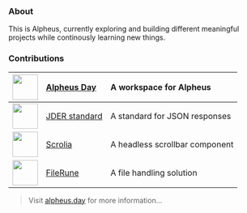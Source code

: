 ### About

This is Alpheus, currently exploring and building different meaningful projects while continously learning new things.

### Contributions

| <a target="blank" href="https://github.com/alpheusday"><img src="https://avatars.githubusercontent.com/u/213647266" width="50" /></a> | [Alpheus Day](https://github.com/alpheusday) | A workspace for Alpheus        |
| :-----------------------------------------------------------------------------------------------------------------------------------: | :------------------------------------------- | :----------------------------- |
|  <a target="blank" href="https://github.com/jderstd"><img src="https://avatars.githubusercontent.com/u/212258660" width="50" /></a>   | [JDER standard](https://github.com/jderstd)  | A standard for JSON responses  |
|  <a target="blank" href="https://github.com/scrolia"><img src="https://avatars.githubusercontent.com/u/217054721" width="50" /></a>   | [Scrolia](https://github.com/scrolia)        | A headless scrollbar component |
|  <a target="blank" href="https://github.com/filerune"><img src="https://avatars.githubusercontent.com/u/215412789" width="50" /></a>  | [FileRune](https://github.com/filerune)      | A file handling solution       |

> Visit [alpheus.day](https://alpheus.day) for more information...

